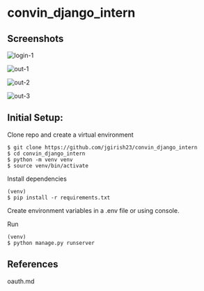 # convin_django_intern

## Screenshots

![login-1](https://github.com/jgirish23/convin_django_intern/assets/76240891/d853a123-fc67-43b8-b2b6-0fb4e1ae956b)

![out-1](https://github.com/jgirish23/convin_django_intern/assets/76240891/6ec747c4-bde1-47f9-bcba-a29f9d702986)

![out-2](https://github.com/jgirish23/convin_django_intern/assets/76240891/4862026b-9f50-4190-9268-16a6c17a61cd)

![out-3](https://github.com/jgirish23/convin_django_intern/assets/76240891/550fe36b-c020-48a2-acad-4576cf50b9bf)

## Initial Setup:

Clone repo and create a virtual environment

```
$ git clone https://github.com/jgirish23/convin_django_intern
$ cd convin_django_intern
$ python -m venv venv
$ source venv/bin/activate
```

Install dependencies

```
(venv)
$ pip install -r requirements.txt
```

Create environment variables in a .env file
or using console.

Run

```
(venv)
$ python manage.py runserver
```

## References

oauth.md


